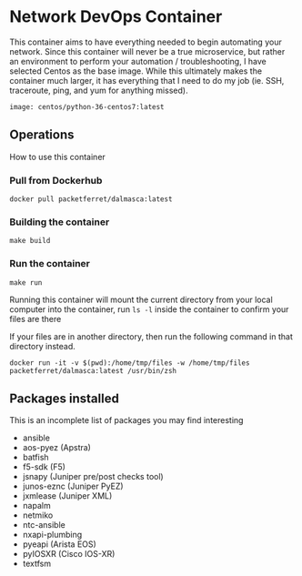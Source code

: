 # Network DevOps Container

This container aims to have everything needed to begin automating your network. Since this container will never be a true microservice, but rather an environment to perform your automation / troubleshooting, I have selected Centos as the base image. While this ultimately makes the container much larger, it has everything that I need to do my job (ie. SSH, traceroute, ping, and yum for anything missed).

`image: centos/python-36-centos7:latest`

## Operations

How to use this container

### Pull from Dockerhub

`docker pull packetferret/dalmasca:latest`

### Building the container

`make build`

### Run the container

`make run`

Running this container will mount the current directory from your local computer into the container, run `ls -l` inside the container to confirm your files are there

If your files are in another directory, then run the following command in that directory instead.

`docker run -it -v $(pwd):/home/tmp/files -w /home/tmp/files packetferret/dalmasca:latest /usr/bin/zsh`

## Packages installed

This is an incomplete list of packages you may find interesting

- ansible
- aos-pyez (Apstra)
- batfish
- f5-sdk (F5)
- jsnapy (Juniper pre/post checks tool)
- junos-eznc (Juniper PyEZ)
- jxmlease (Juniper XML)
- napalm
- netmiko
- ntc-ansible
- nxapi-plumbing
- pyeapi (Arista EOS)
- pyIOSXR (Cisco IOS-XR)
- textfsm
